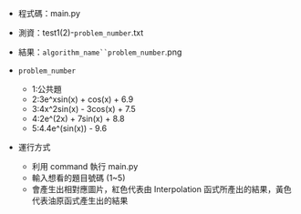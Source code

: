 * 程式碼：main.py
* 測資：test1(2)-`problem_number`.txt
* 結果：`algorithm_name``problem_number`.png
* `problem_number`
    * 1:公共題
    * 2:3e^xsin(x) + cos(x) + 6.9
    * 3:4x^2sin(x) - 3cos(x) + 7.5
    * 4:2e^(2x) + 7sin(x) + 8.8
    * 5:4.4e^(sin(x)) - 9.6

* 運行方式
    * 利用 command 執行 main.py
    * 輸入想看的題目號碼 (1~5)
    * 會產生出相對應圖片，紅色代表由 Interpolation 函式所產出的結果，黃色代表油原函式產生出的結果